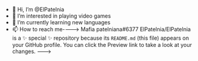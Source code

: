 - 👋 Hi, I’m @ElPatelnia
- 👀 I’m interested in playing video games
- 🌱 I’m currently learning new languages
- 📫 How to reach me---->   Mafia patelniana#6377
ElPatelnia/ElPatelnia is a ✨ special ✨ repository because its `README.md` (this file) appears on your GitHub profile.
You can click the Preview link to take a look at your changes.
--->
